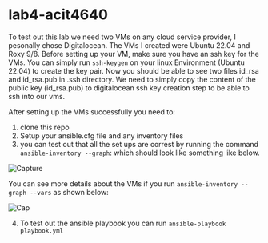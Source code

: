 # lab4-acit4640

To test out this lab we need two VMs on any cloud service provider, I pesonally chose Digitalocean. 
The VMs I created were Ubuntu 22.04 and Roxy 9/8.
Before setting up your VM, make sure you have an ssh key for the VMs.
You can simply run ```ssh-keygen``` on your linux Environment (Ubuntu 22.04) to create the key pair.
Now you should be able to see two files id_rsa and id_rsa.pub in .ssh directory.
We need to simply copy the content of the public key (id_rsa.pub) to digitalocean ssh key creation step to be able to ssh into our vms. 

After setting up the VMs successfully you need to:

  1. clone this repo
  2. Setup your ansible.cfg file and any inventory files
  3. you can test out that all the set ups are correst by running the command ```ansible-inventory --graph```: which should look like something like below. 
  
  ![Capture](https://user-images.githubusercontent.com/71790429/198816010-d0a55553-1cfd-40e5-b120-8c9833931b22.JPG)
  
  You can see more details about the VMs if you run ```ansible-inventory --graph --vars``` as shown below:
  
  ![Cap](https://user-images.githubusercontent.com/71790429/198816219-8cf3af0c-e130-4a47-b002-1d0fbdf2d9de.JPG)

  4. To test out the ansible playbook you can run ```ansible-playbook playbook.yml```  
